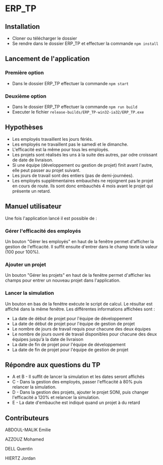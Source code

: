 # ERP_TP

## Installation
 * Cloner ou télécharger le dossier
 * Se rendre dans le dossier ERP_TP et effectuer la commande `npm install`

## Lancement de l'application

### Première option
 * Dans le dossier ERP_TP effectuer la commande `npm start`

### Deuxième option
 * Dans le dossier ERP_TP effectuer la commande `npm run build`
 * Executer le fichier `release-builds/ERP_TP-win32-ia32/ERP_TP.exe`

## Hypothèses

 * Les employés travaillent les jours fériés.
 * Les employés ne travaillent pas le samedi et le dimanche.
 * L'efficacité est la même pour tous les employés.
 * Les projets sont réalisés les uns à la suite des autres, par odre croissant de date de livraison.
 * Si une équipe (développement ou gestion de projet) finit avant l'autre, elle peut passer au projet suivant.
 * Les jours de travail sont des entiers (pas de demi-journées).
 * Les employés supplémentaires embauchés ne rejoignent pas le projet en cours de route. Ils sont donc embauchés 4 mois avant le projet qui présente un retard.

## Manuel utilisateur

Une fois l'application lancé il est possible de :

### Gérer l'efficacité des employés

Un bouton "Gérer les employés" en haut de la fenêtre permet d'afficher la gestion de l'efficacité. Il suffit ensuite d'entrer dans le champ texte la valeur (100 pour 100%).

### Ajouter un projet

Un bouton "Gérer les projets" en haut de la fenêtre permet d'afficher les champs pour entrer un nouveau projet dans l'application.

### Lancer la simulation

Un bouton en bas de la fenêtre exécute le script de calcul. Le résultar est affiché dans la même fenêtre.
Les différentes informations affichées sont :
 * La date de début de projet pour l'équipe de développement
 * La date de début de projet pour l'équipe de gestion de projet
 * Le nombre de jours de travail requis pour chacune des deux équipes
 * Le nombre de jours ouvré de travail disponibles pour chacune des deux équipes jusqu'à la date de livraison
 * La date de fin de projet pour l'équipe de développement
 * La date de fin de projet pour l'équipe de gestion de projet

## Répondre aux questions du TP

 * A et B - Il suffit de lancer la simulation et les dates seront affichés
 * C - Dans la gestion des employés, passer l'efficacité à 80% puis relancer la simulation.
 * D - Dans la gestion des projets, ajouter le projet SONI, puis changer l'efficacité a 120% et relancer la simulation.
 * E - La date d'embauche est indiqué quand un projet à du retard

## Contributeurs 

ABDOUL-MALIK Emilie 

AZZOUZ Mohamed 

DELL Quentin 

HIERTZ Jordan